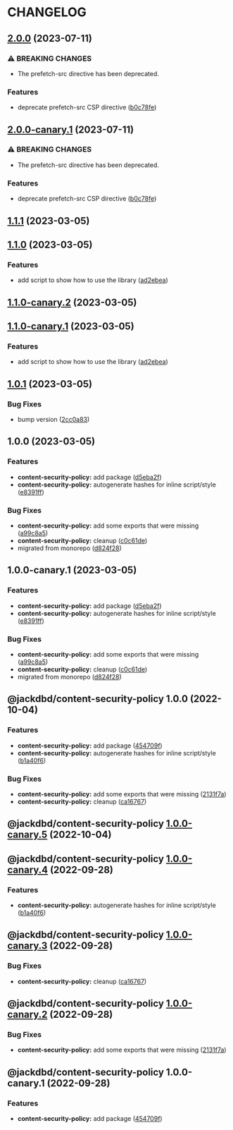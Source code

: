# CHANGELOG

## [2.0.0](https://github.com/jackdbd/content-security-policy/compare/v1.1.1...v2.0.0) (2023-07-11)


### ⚠ BREAKING CHANGES

* The prefetch-src directive has been deprecated.

### Features

* deprecate prefetch-src CSP directive ([b0c78fe](https://github.com/jackdbd/content-security-policy/commit/b0c78fe37ac97820b91f037c645f2ea162611da8))

## [2.0.0-canary.1](https://github.com/jackdbd/content-security-policy/compare/v1.1.1...v2.0.0-canary.1) (2023-07-11)


### ⚠ BREAKING CHANGES

* The prefetch-src directive has been deprecated.

### Features

* deprecate prefetch-src CSP directive ([b0c78fe](https://github.com/jackdbd/content-security-policy/commit/b0c78fe37ac97820b91f037c645f2ea162611da8))

## [1.1.1](https://github.com/jackdbd/content-security-policy/compare/v1.1.0...v1.1.1) (2023-03-05)

## [1.1.0](https://github.com/jackdbd/content-security-policy/compare/v1.0.1...v1.1.0) (2023-03-05)


### Features

* add script to show how to use the library ([ad2ebea](https://github.com/jackdbd/content-security-policy/commit/ad2ebea41c43b4ca31132daa84e67eeeb1c9b2fb))

## [1.1.0-canary.2](https://github.com/jackdbd/content-security-policy/compare/v1.1.0-canary.1...v1.1.0-canary.2) (2023-03-05)

## [1.1.0-canary.1](https://github.com/jackdbd/content-security-policy/compare/v1.0.1...v1.1.0-canary.1) (2023-03-05)


### Features

* add script to show how to use the library ([ad2ebea](https://github.com/jackdbd/content-security-policy/commit/ad2ebea41c43b4ca31132daa84e67eeeb1c9b2fb))

## [1.0.1](https://github.com/jackdbd/content-security-policy/compare/v1.0.0...v1.0.1) (2023-03-05)


### Bug Fixes

* bump version ([2cc0a83](https://github.com/jackdbd/content-security-policy/commit/2cc0a831a27f8152a21a9d3409e954e0477bb2b7))

## 1.0.0 (2023-03-05)


### Features

* **content-security-policy:** add package ([d5eba2f](https://github.com/jackdbd/content-security-policy/commit/d5eba2f7c76bf39517f19e30bc9d465c2bc9210b))
* **content-security-policy:** autogenerate hashes for inline script/style ([e8391ff](https://github.com/jackdbd/content-security-policy/commit/e8391ff617b0a266164d61e0ad4bcb7f2cc4f5fc))


### Bug Fixes

* **content-security-policy:** add some exports that were missing ([a99c8a5](https://github.com/jackdbd/content-security-policy/commit/a99c8a518804f09da3257bf4e48a1fdac7d562ad))
* **content-security-policy:** cleanup ([c0c61de](https://github.com/jackdbd/content-security-policy/commit/c0c61deaf72e86ccb7e095e218ee4aa309efe580))
* migrated from monorepo ([d824f28](https://github.com/jackdbd/content-security-policy/commit/d824f2864aac769bba75d7220c780938c1d61570))

## 1.0.0-canary.1 (2023-03-05)


### Features

* **content-security-policy:** add package ([d5eba2f](https://github.com/jackdbd/content-security-policy/commit/d5eba2f7c76bf39517f19e30bc9d465c2bc9210b))
* **content-security-policy:** autogenerate hashes for inline script/style ([e8391ff](https://github.com/jackdbd/content-security-policy/commit/e8391ff617b0a266164d61e0ad4bcb7f2cc4f5fc))


### Bug Fixes

* **content-security-policy:** add some exports that were missing ([a99c8a5](https://github.com/jackdbd/content-security-policy/commit/a99c8a518804f09da3257bf4e48a1fdac7d562ad))
* **content-security-policy:** cleanup ([c0c61de](https://github.com/jackdbd/content-security-policy/commit/c0c61deaf72e86ccb7e095e218ee4aa309efe580))
* migrated from monorepo ([d824f28](https://github.com/jackdbd/content-security-policy/commit/d824f2864aac769bba75d7220c780938c1d61570))

## @jackdbd/content-security-policy 1.0.0 (2022-10-04)


### Features

* **content-security-policy:** add package ([454709f](https://github.com/jackdbd/calderone/commit/454709f7e84b1ee7c1880c5c7a25b4baff1ac199))
* **content-security-policy:** autogenerate hashes for inline script/style ([b1a40f6](https://github.com/jackdbd/calderone/commit/b1a40f630250d5d3d18bc2171d0875c357fe33e2))


### Bug Fixes

* **content-security-policy:** add some exports that were missing ([2131f7a](https://github.com/jackdbd/calderone/commit/2131f7a21540b1b9c2ac319b1d0a5dac3c297982))
* **content-security-policy:** cleanup ([ca16767](https://github.com/jackdbd/calderone/commit/ca167677885855f0612175efcf2ee6edf7372d1e))

## @jackdbd/content-security-policy [1.0.0-canary.5](https://github.com/jackdbd/calderone/compare/@jackdbd/content-security-policy@1.0.0-canary.4...@jackdbd/content-security-policy@1.0.0-canary.5) (2022-10-04)

## @jackdbd/content-security-policy [1.0.0-canary.4](https://github.com/jackdbd/calderone/compare/@jackdbd/content-security-policy@1.0.0-canary.3...@jackdbd/content-security-policy@1.0.0-canary.4) (2022-09-28)


### Features

* **content-security-policy:** autogenerate hashes for inline script/style ([b1a40f6](https://github.com/jackdbd/calderone/commit/b1a40f630250d5d3d18bc2171d0875c357fe33e2))

## @jackdbd/content-security-policy [1.0.0-canary.3](https://github.com/jackdbd/calderone/compare/@jackdbd/content-security-policy@1.0.0-canary.2...@jackdbd/content-security-policy@1.0.0-canary.3) (2022-09-28)


### Bug Fixes

* **content-security-policy:** cleanup ([ca16767](https://github.com/jackdbd/calderone/commit/ca167677885855f0612175efcf2ee6edf7372d1e))

## @jackdbd/content-security-policy [1.0.0-canary.2](https://github.com/jackdbd/calderone/compare/@jackdbd/content-security-policy@1.0.0-canary.1...@jackdbd/content-security-policy@1.0.0-canary.2) (2022-09-28)


### Bug Fixes

* **content-security-policy:** add some exports that were missing ([2131f7a](https://github.com/jackdbd/calderone/commit/2131f7a21540b1b9c2ac319b1d0a5dac3c297982))

## @jackdbd/content-security-policy 1.0.0-canary.1 (2022-09-28)


### Features

* **content-security-policy:** add package ([454709f](https://github.com/jackdbd/calderone/commit/454709f7e84b1ee7c1880c5c7a25b4baff1ac199))
